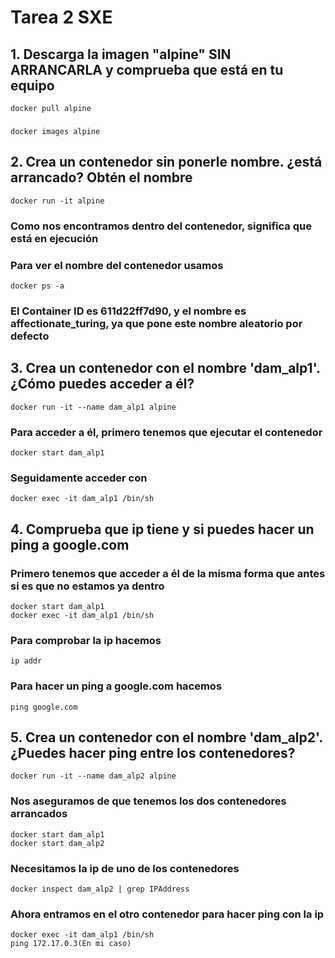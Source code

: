 # Tarea 2 SXE
## 1. Descarga la imagen "alpine" SIN ARRANCARLA y comprueba que está en tu equipo
```
docker pull alpine
```
### 
```
docker images alpine
```
## 2. Crea un contenedor sin ponerle nombre. ¿está arrancado? Obtén el nombre
```
docker run -it alpine
```
### Como nos encontramos dentro del contenedor, significa que está en ejecución
### Para ver el nombre del contenedor usamos
```
docker ps -a
```
### El Container ID es 611d22ff7d90, y el nombre es affectionate_turing, ya que pone este nombre aleatorio por defecto
## 3. Crea un contenedor con el nombre 'dam_alp1'. ¿Cómo puedes acceder a él?
```
docker run -it --name dam_alp1 alpine
```
### Para acceder a él, primero tenemos que ejecutar el contenedor
```
docker start dam_alp1
```
### Seguidamente acceder con
```
docker exec -it dam_alp1 /bin/sh
```
## 4. Comprueba que ip tiene y si puedes hacer un ping a google.com
### Primero tenemos que acceder a él de la misma forma que antes si es que no estamos ya dentro
```
docker start dam_alp1
docker exec -it dam_alp1 /bin/sh
```
### Para comprobar la ip hacemos
```
ip addr
```
### Para hacer un ping a google.com hacemos
```
ping google.com
```
## 5. Crea un contenedor con el nombre 'dam_alp2'. ¿Puedes hacer ping entre los contenedores?
```
docker run -it --name dam_alp2 alpine
```
### Nos aseguramos de que tenemos los dos contenedores arrancados
```
docker start dam_alp1
docker start dam_alp2
```
### Necesitamos la ip de uno de los contenedores
```
docker inspect dam_alp2 | grep IPAddress
```
### Ahora entramos en el otro contenedor para hacer ping con la ip
```
docker exec -it dam_alp1 /bin/sh
ping 172.17.0.3(En mi caso)
```